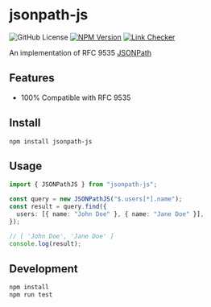 # jsonpath-js

![GitHub License](https://img.shields.io/github/license/ashphy/jsonpath-js)
[![NPM Version](https://img.shields.io/npm/v/jsonpath-js)](https://www.npmjs.com/package/jsonpath-js)
[![Link Checker](https://github.com/ashphy/jsonpath-js/actions/workflows/lint.yml/badge.svg)](https://github.com/ashphy/jsonpath-js/actions/workflows/lint.yml)

An implementation of RFC 9535 [JSONPath](http://goessner.net/articles/JsonPath/)

## Features

- 100% Compatible with RFC 9535

## Install

```
npm install jsonpath-js
```

## Usage

```ts
import { JSONPathJS } from "jsonpath-js";

const query = new JSONPathJS("$.users[*].name");
const result = query.find({
  users: [{ name: "John Doe" }, { name: "Jane Doe" }],
});

// [ 'John Doe', 'Jane Doe' ]
console.log(result);
```

## Development

```sh
npm install
npm run test
```
